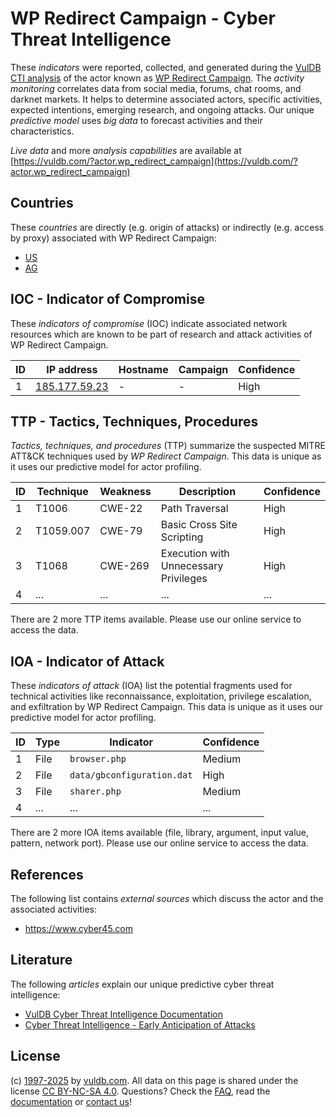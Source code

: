 # WP Redirect Campaign - Cyber Threat Intelligence

These _indicators_ were reported, collected, and generated during the [VulDB CTI analysis](https://vuldb.com/?kb.cti) of the actor known as [WP Redirect Campaign](https://vuldb.com/?actor.wp_redirect_campaign). The _activity monitoring_ correlates data from social media, forums, chat rooms, and darknet markets. It helps to determine associated actors, specific activities, expected intentions, emerging research, and ongoing attacks. Our unique _predictive model_ uses _big data_ to forecast activities and their characteristics.

_Live data_ and more _analysis capabilities_ are available at [https://vuldb.com/?actor.wp_redirect_campaign](https://vuldb.com/?actor.wp_redirect_campaign)

## Countries

These _countries_ are directly (e.g. origin of attacks) or indirectly (e.g. access by proxy) associated with WP Redirect Campaign:

* [US](https://vuldb.com/?country.us)
* [AG](https://vuldb.com/?country.ag)

## IOC - Indicator of Compromise

These _indicators of compromise_ (IOC) indicate associated network resources which are known to be part of research and attack activities of WP Redirect Campaign.

ID | IP address | Hostname | Campaign | Confidence
-- | ---------- | -------- | -------- | ----------
1 | [185.177.59.23](https://vuldb.com/?ip.185.177.59.23) | - | - | High

## TTP - Tactics, Techniques, Procedures

_Tactics, techniques, and procedures_ (TTP) summarize the suspected MITRE ATT&CK techniques used by _WP Redirect Campaign_. This data is unique as it uses our predictive model for actor profiling.

ID | Technique | Weakness | Description | Confidence
-- | --------- | -------- | ----------- | ----------
1 | T1006 | CWE-22 | Path Traversal | High
2 | T1059.007 | CWE-79 | Basic Cross Site Scripting | High
3 | T1068 | CWE-269 | Execution with Unnecessary Privileges | High
4 | ... | ... | ... | ...

There are 2 more TTP items available. Please use our online service to access the data.

## IOA - Indicator of Attack

These _indicators of attack_ (IOA) list the potential fragments used for technical activities like reconnaissance, exploitation, privilege escalation, and exfiltration by WP Redirect Campaign. This data is unique as it uses our predictive model for actor profiling.

ID | Type | Indicator | Confidence
-- | ---- | --------- | ----------
1 | File | `browser.php` | Medium
2 | File | `data/gbconfiguration.dat` | High
3 | File | `sharer.php` | Medium
4 | ... | ... | ...

There are 2 more IOA items available (file, library, argument, input value, pattern, network port). Please use our online service to access the data.

## References

The following list contains _external sources_ which discuss the actor and the associated activities:

* https://www.cyber45.com

## Literature

The following _articles_ explain our unique predictive cyber threat intelligence:

* [VulDB Cyber Threat Intelligence Documentation](https://vuldb.com/?kb.cti)
* [Cyber Threat Intelligence - Early Anticipation of Attacks](https://www.scip.ch/en/?labs.20201022)

## License

(c) [1997-2025](https://vuldb.com/?kb.changelog) by [vuldb.com](https://vuldb.com/?kb.about). All data on this page is shared under the license [CC BY-NC-SA 4.0](https://creativecommons.org/licenses/by-nc-sa/4.0/). Questions? Check the [FAQ](https://vuldb.com/?kb.faq), read the [documentation](https://vuldb.com/?kb) or [contact us](https://vuldb.com/?contact)!
